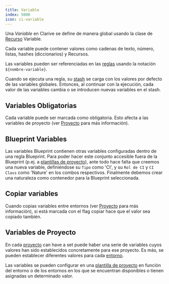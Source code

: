 ```yaml
---
title: Variable
index: 5000
icon: ci-variable
---
```


Una *Variable* en Clarive se define de manera global usando la clase de [Recurso](/concepts/resource) Variable.

Cada variable puede contener valores como cadenas de texto, número, listas, hashes (diccionarios) y Recursos.

Las variables pueden ser referenciadas en las [reglas](/concepts/rule) usando la notación `${nombre-variable}`.

Cuando se ejecuta una regla, su [stash](/concepts/stash) se carga con los valores por defecto de las variables globales.
Entonces, al continuar con la ejecución, cada valor de las variables cambia o se introducen nuevas variables en el
stash.

## Variables Obligatorias

Cada variable puede ser marcada como obligatoria. Esto afecta a las variables de proyecto (ver
[Proyecto](/concepts/project) para más información).

## Blueprint Variables

Las variables Blueprint contienen otras variables configuradas dentro de una regla Blueprint. Para poder hacer este
conjunto accesible fuera de la Blueprint (p.ej. a [plantillas de proyecto](/how-to/project-template)), ante todo hace
falta que creemos una nueva variable, definiéndose su `Tipo` como 'CI', y su `Rol de CI` y `CI Class` como 'Nature' en
los combos respectivos. Finalmente debemos crear una naturaleza como contenedor para la Blueprint seleccionada.

## Copiar variables

Cuando copias variables entre entornos (ver [Proyecto](/concepts/project) para más información), si está marcada con el
flag copiar hace que el valor sea copiado también.

## Variables de Proyecto

En cada [proyecto](/concepts/project) can have a set puede haber una serie de variables cuyos valores han sido
establecidos concretamente para ese proyecto. Es más, se pueden establecer diferentes valores para cada
[entorno](/concepts/environment).

Las variables se pueden configurar en una [plantilla de proyecto](/how-to/project-template) en función del entorno o de
los entornos en los que se encuentran disponibles o tienen asignadas un determinado valor.

